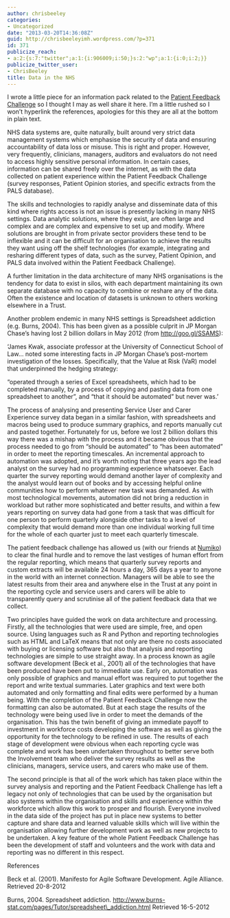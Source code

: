 ```yaml
---
author: chrisbeeley
categories:
- Uncategorized
date: "2013-03-20T14:36:08Z"
guid: http://chrisbeeleyimh.wordpress.com/?p=371
id: 371
publicize_reach:
- a:2:{s:7:"twitter";a:1:{i:906009;i:50;}s:2:"wp";a:1:{i:0;i:2;}}
publicize_twitter_user:
- ChrisBeeley
title: Data in the NHS
---
```


I wrote a little piece for an information pack related to the [Patient Feedback Challenge](http://www.institute.nhs.uk/innovation/spread_and_adoption/nhs_patient_feedback_challenge.html) so I thought I may as well share it here. I’m a little rushed so I won’t hyperlink the references, apologies for this they are all at the bottom in plain text.

NHS data systems are, quite naturally, built around very strict data management systems which emphasise the security of data and ensuring accountability of data loss or misuse. This is right and proper. However, very frequently, clinicians, managers, auditors and evaluators do not need to access highly sensitive personal information. In certain cases, information can be shared freely over the internet, as with the data collected on patient experience within the Patient Feedback Challenge (survey responses, Patient Opinion stories, and specific extracts from the PALS database).

The skills and technologies to rapidly analyse and disseminate data of this kind where rights access is not an issue is presently lacking in many NHS settings. Data analytic solutions, where they exist, are often large and complex and are complex and expensive to set up and modify. Where solutions are brought in from private sector providers these tend to be inflexible and it can be difficult for an organisation to achieve the results they want using off the shelf technologies (for example, integrating and resharing different types of data, such as the survey, Patient Opinion, and PALS data involved within the Patient Feedback Challenge).

A further limitation in the data architecture of many NHS organisations is the tendency for data to exist in silos, with each department maintaining its own separate database with no capacity to combine or reshare any of the data. Often the existence and location of datasets is unknown to others working elsewhere in a Trust.

Another problem endemic in many NHS settings is Spreadsheet addiction (e.g. Burns, 2004). This has been given as a possible culprit in JP Morgan Chase’s having lost 2 billion dollars in May 2012 (from http://goo.gl/SSAMS):

‘James Kwak, associate professor at the University of Connecticut School of Law… noted some interesting facts in JP Morgan Chase’s post-mortem investigation of the losses. Specifically, that the Value at Risk (VaR) model that underpinned the hedging strategy:

“operated through a series of Excel spreadsheets, which had to be completed manually, by a process of copying and pasting data from one spreadsheet to another”, and “that it should be automated” but never was.’

The process of analysing and presenting Service User and Carer Experience survey data began in a similar fashion, with spreadsheets and macros being used to produce summary graphics, and reports manually cut and pasted together. Fortunately for us, before we lost 2 billion dollars this way there was a mishap with the process and it became obvious that the process needed to go from “should be automated” to “has been automated” in order to meet the reporting timescales. An incremental approach to automation was adopted, and it’s worth noting that three years ago the lead analyst on the survey had no programming experience whatsoever. Each quarter the survey reporting would demand another layer of complexity and the analyst would learn out of books and by accessing helpful online communities how to perform whatever new task was demanded. As with most technological movements, automation did not bring a reduction in workload but rather more sophisticated and better results, and within a few years reporting on survey data had gone from a task that was difficult for one person to perform quarterly alongside other tasks to a level of complexity that would demand more than one individual working full time for the whole of each quarter just to meet each quarterly timescale.

The patient feedback challenge has allowed us (with our friends at [Numiko](http://numiko.com/)) to clear the final hurdle and to remove the last vestiges of human effort from the regular reporting, which means that quarterly survey reports and custom extracts will be available 24 hours a day, 365 days a year to anyone in the world with an internet connection. Managers will be able to see the latest results from their area and anywhere else in the Trust at any point in the reporting cycle and service users and carers will be able to transparently query and scrutinise all of the patient feedback data that we collect.

Two principles have guided the work on data architecture and processing. Firstly, all the technologies that were used are simple, free, and open source. Using languages such as R and Python and reporting technologies such as HTML and LaTeX means that not only are there no costs associated with buying or licensing software but also that analysis and reporting technologies are simple to use straight away. In a process known as agile software development (Beck et al., 2001) all of the technologies that have been produced have been put to immediate use. Early on, automation was only possible of graphics and manual effort was required to put together the report and write textual summaries. Later graphics and text were both automated and only formatting and final edits were performed by a human being. With the completion of the Patient Feedback Challenge now the formatting can also be automated. But at each stage the results of the technology were being used live in order to meet the demands of the organisation. This has the twin benefit of giving an immediate payoff to investment in workforce costs developing the software as well as giving the opportunity for the technology to be refined in use. The results of each stage of development were obvious when each reporting cycle was complete and work has been undertaken throughout to better serve both the Involvement team who deliver the survey results as well as the clinicians, managers, service users, and carers who make use of them.

The second principle is that all of the work which has taken place within the survey analysis and reporting and the Patient Feedback Challenge has left a legacy not only of technologies that can be used by the organisation but also systems within the organisation and skills and experience within the workforce which allow this work to prosper and flourish. Everyone involved in the data side of the project has put in place new systems to better capture and share data and learned valuable skills which will live within the organisation allowing further development work as well as new projects to be undertaken. A key feature of the whole Patient Feedback Challenge has been the development of staff and volunteers and the work with data and reporting was no different in this respect.

References

Beck et al. (2001). Manifesto for Agile Software Development. Agile Alliance. Retrieved 20-8-2012

Burns, 2004. Spreadsheet addiction. http://www.burns-stat.com/pages/Tutor/spreadsheet\_addiction.html Retrieved 16-5-2012